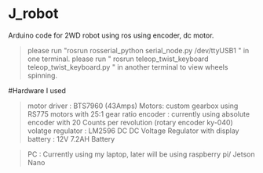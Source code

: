 # J_robot
Arduino code for 2WD robot using ros using encoder, dc motor.

> please run "rosrun rosserial_python serial_node.py /dev/ttyUSB1 "  in one terminal.
> please run  " rosrun teleop_twist_keyboard teleop_twist_keyboard.py "  in another terminal to view wheels spinning.


#Hardware I used 
> motor driver : BTS7960  (43Amps)
> Motors: custom gearbox using RS775 motors with 25:1 gear ratio
> encoder : currently using absolute encoder with 20 Counts per revolution (rotary encoder ky-040)
> volatge regulator : LM2596 DC DC Voltage Regulator with display
> battery : 12V 7.2AH Battery 

> PC : Currently using my laptop, later will be using raspberry pi/ Jetson Nano
